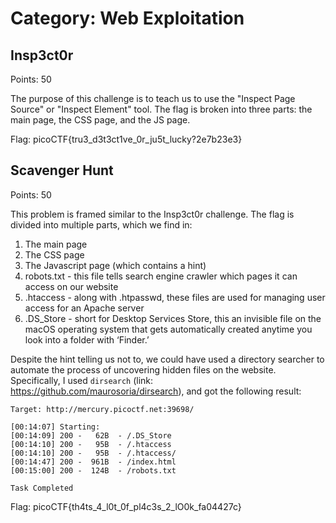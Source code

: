 # Category: Web Exploitation

## Insp3ct0r
Points: 50

The purpose of this challenge is to teach us to use the "Inspect Page Source" or "Inspect Element" tool. The flag is broken into three parts: the main page, the CSS page, and the JS page.

Flag: picoCTF{tru3_d3t3ct1ve_0r_ju5t_lucky?2e7b23e3}

## Scavenger Hunt
Points: 50

This problem is framed similar to the Insp3ct0r challenge. The flag is divided into multiple parts, which we find in:

1. The main page
2. The CSS page
3. The Javascript page (which contains a hint)
4. robots.txt - this file tells search engine crawler which pages it can access on our website
5. .htaccess - along with .htpasswd, these files are used for managing user access for an Apache server
6. .DS_Store - short for Desktop Services Store, this an invisible file on the macOS operating system that gets automatically created anytime you look into a folder with ‘Finder.’ 

Despite the hint telling us not to, we could have used a directory searcher to automate the process of uncovering hidden files on the website. Specifically, I used `dirsearch` (link: https://github.com/maurosoria/dirsearch), and got the following result:

~~~~~~~~~
Target: http://mercury.picoctf.net:39698/

[00:14:07] Starting: 
[00:14:09] 200 -   62B  - /.DS_Store
[00:14:10] 200 -   95B  - /.htaccess
[00:14:10] 200 -   95B  - /.htaccess/
[00:14:47] 200 -  961B  - /index.html
[00:15:00] 200 -  124B  - /robots.txt

Task Completed
~~~~~~~~~

Flag: picoCTF{th4ts_4_l0t_0f_pl4c3s_2_lO0k_fa04427c}

